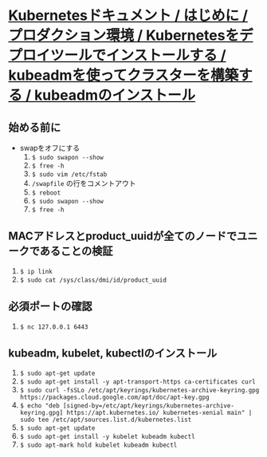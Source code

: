# [Kubernetesドキュメント / はじめに / プロダクション環境 / Kubernetesをデプロイツールでインストールする / kubeadmを使ってクラスターを構築する / kubeadmのインストール](https://kubernetes.io/ja/docs/setup/production-environment/tools/kubeadm/install-kubeadm/)

## 始める前に
- swapをオフにする
  1. `$ sudo swapon --show`
  2. `$ free -h`
  3. `$ sudo vim /etc/fstab`
  4.  `/swapfile` の行をコメントアウト
  5. `$ reboot`
  6. `$ sudo swapon --show`
  7. `$ free -h`

## MACアドレスとproduct_uuidが全てのノードでユニークであることの検証
1. `$ ip link`
2. `$ sudo cat /sys/class/dmi/id/product_uuid`

## 必須ポートの確認
1. `$ nc 127.0.0.1 6443`

## kubeadm, kubelet, kubectlのインストール
1. `$ sudo apt-get update`
2. `$ sudo apt-get install -y apt-transport-https ca-certificates curl`
3. `$ sudo curl -fsSLo /etc/apt/keyrings/kubernetes-archive-keyring.gpg https://packages.cloud.google.com/apt/doc/apt-key.gpg`
4. `$ echo "deb [signed-by=/etc/apt/keyrings/kubernetes-archive-keyring.gpg] https://apt.kubernetes.io/ kubernetes-xenial main" | sudo tee /etc/apt/sources.list.d/kubernetes.list`
5. `$ sudo apt-get update`
6. `$ sudo apt-get install -y kubelet kubeadm kubectl`
7. `$ sudo apt-mark hold kubelet kubeadm kubectl`
